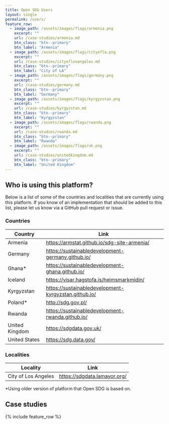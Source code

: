 ```yaml
---
title: Open SDG Users
layout: single
permalink: /users/
feature_row:
  - image_path: /assets/images/flags/armenia.png
    excerpt: ""
    url: /case-studies/armenia.md
    btn_class: "btn--primary"
    btn_label: "Armenia"
  - image_path: /assets/images/flags/cityofla.png
    excerpt: ""
    url: /case-studies/cityoflosangeles.md
    btn_class: "btn--primary"
    btn_label: "City of LA"
  - image_path: /assets/images/flags/germany.png
    excerpt: ""
    url: /case-studies/germany.md
    btn_class: "btn--primary"
    btn_label: "Germany"
  - image_path: /assets/images/flags/kyrgyzstan.png
    excerpt: ""
    url: /case-studies/kyrgyzstan.md
    btn_class: "btn--primary"
    btn_label: "Kyrgyzstan"
  - image_path: /assets/images/flags/rwanda.png
    excerpt: ""
    url: /case-studies/rwanda.md
    btn_class: "btn--primary"
    btn_label: "Rwanda"
  - image_path: /assets/images/flags/uk.png
    excerpt: ""
    url: /case-studies/unitedkingdom.md
    btn_class: "btn--primary"
    btn_label: "United Kingdom"
---
```


## Who is using this platform?

Below is a list of some of the countries and localities that are currently using this platform. If you know of an implementation that should be added to this list, please let us know via a GitHub pull request or issue.

### Countries

|Country|Link|
|----|----|
|Armenia|<https://armstat.github.io/sdg-site-armenia/>|
|Germany|<https://sustainabledevelopment-germany.github.io/>|
|Ghana* |<https://sustainabledevelopment-ghana.github.io/>|
|Iceland|<https://visar.hagstofa.is/heimsmarkmidin/>|
|Kyrgyzstan|<https://sustainabledevelopment-kyrgyzstan.github.io/>|
|Poland* |<http://sdg.gov.pl/>|
|Rwanda|<https://sustainabledevelopment-rwanda.github.io/>|
|United Kingdom|<https://sdgdata.gov.uk/>|
|United States|<https://sdg.data.gov/>|



### Localities

|Locality|Link|
|----|----|
|City of Los Angeles|<https://sdgdata.lamayor.org/>|

\*Using older version of platform that Open SDG is based on.

## Case studies

{% include feature_row %}

